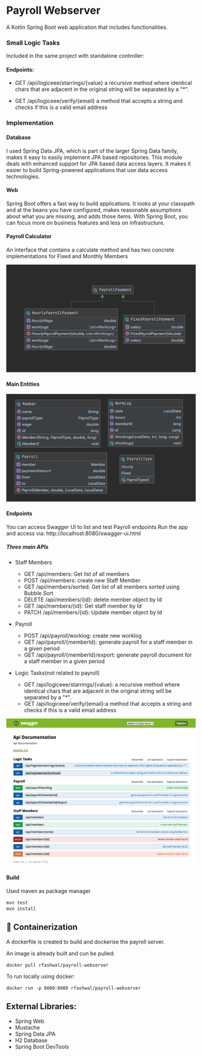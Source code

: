 # Payroll Webserver

A Kotlin Spring Boot web application that includes functionalities.

### Small Logic Tasks
Included in the same project with standalone controller:
#### Endpoints:
- GET /api/logiceee/starrings/{value}
a recursive method where identical chars that are adjacent in the original string will be separated by a "*".

- GET /api/logiceee/verify/{email}
a method that accepts a string and checks if this is a valid email address

### Implementation

#### Database
I used Spring Data JPA, which is part of the larger Spring Data family, makes it easy to easily implement JPA based repositories. This module deals with enhanced support for JPA based data access layers. It makes it easier to build Spring-powered applications that use data access technologies.

#### Web 
Spring Boot offers a fast way to build applications. It looks at your classpath and at the beans you have configured, makes reasonable assumptions about what you are missing, and adds those items. With Spring Boot, you can focus more on business features and less on infrastructure.

#### Payroll Calculator
An interface that contains a calculate method and has two concrete implementations for Fixed and Monthly Members

![CalculatorDiagram](https://github.com/rfashwal/payroll-webserver/blob/master/images/calculatorDiagram.png)

#### Main Entities 
![Entities](https://github.com/rfashwal/payroll-webserver/blob/master/images/entities.png)

#### Endpoints
  
You can access Swagger UI to list and test Payroll endpoints
Run the app and access via: http://localhost:8080/swagger-ui.html

##### Three main APIs

- Staff Members
    - GET /api/members: Get list of all members
    - POST /api/members: create new Staff Member
    - GET /api/members/sorted: Get list of all members sorted using Bubble Sort
    - DELETE /api/members/{id}: delete member object by Id
    - GET /api/members/{id}: Get staff member by Id
    - PATCH /api/members/{id}: Update member object by Id
- Payroll
    - POST /api/payroll/worklog: create new worklog
    - GET /api/payroll/{memberId}: generate payroll for a staff member in a given period
    - GET /api/payroll/{memberId}/export: generate payroll document for a staff member in a given period

- Logic Tasks(not related to payroll)
    - GET /api/logiceee/starrings/{value}: a recursive method where identical chars that are adjacent in the original string will be separated by a "*".
    - GET /api/logiceee/verify/{email}:a method that accepts a string and checks if this is a valid email address

![swagger](https://github.com/rfashwal/payroll-webserver/blob/master/images/swagger.png)

#### Build 
Used maven as package manager

```
mvn test
mvn install
```
## :whale: Containerization
A dockerfile is created to build and dockerise the payroll server.

An image is already built and cun be pulled:
```
docker pull rfashwal/payroll-webserver
```

To run locally using docker:
```
docker run -p 8080:8080 rfashwal/payroll-webserver
```

## External Libraries: 
* Spring Web
* Mustache
* Spring Data JPA
* H2 Database
* Spring Boot DevTools